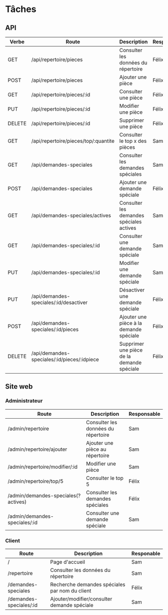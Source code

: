 # Tâches

## API

| Verbe  | Route                                       | Description                                | Responsable |
| ------ | ------------------------------------------- | ------------------------------------------ | ----------- |
| GET    | /api/repertoire/pieces                      | Consulter les données du répertoire        | Félix       |
| POST   | /api/repertoire/pieces                      | Ajouter une pièce                          | Félix       |
| GET    | /api/repertoire/pieces/:id                  | Consulter une pièce                        | Félix       |
| PUT    | /api/repertoire/pieces/:id                  | Modifier une pièce                         | Félix       |
| DELETE | /api/repertoire/pieces/:id                  | Supprimer une pièce                        | Félix       |
| GET    | /api/repertoire/pieces/top/:quantite        | Consulter le top x des pièces              | Sam/Félix   |
| GET    | /api/demandes-speciales                     | Consulter les demandes spéciales           | Sam         |
| POST   | /api/demandes-speciales                     | Ajouter une demande spéciale               | Félix       |
| GET    | /api/demandes-speciales/actives             | Consulter les demandes spéciales actives   | Sam         |
| GET    | /api/demandes-speciales/:id                 | Consulter une demande spéciale             | Sam         |
| PUT    | /api/demandes-speciales/:id                 | Modifier une demande spéciale              | Sam         |
| PUT    | /api/demandes-speciales/:id/desactiver      | Désactiver une demande spéciale            | Félix       |
| POST   | /api/demandes-speciales/:id/pieces          | Ajouter une pièce à la demande spéciale    | Félix       |
| DELETE | /api/demandes-speciales/:id/pieces/:idpiece | Supprimer une pièce de la demande spéciale | Félix       |

## Site web

### Administrateur

| Route                               | Description                         | Responsable |
| ----------------------------------- | ----------------------------------- | ----------- |
| /admin/repertoire                   | Consulter les données du répertoire | Sam         |
| /admin/repertoire/ajouter           | Ajouter une pièce au répertoire     | Sam         |
| /admin/repertoire/modifier/:id      | Modifier une pièce                  | Sam         |
| /admin/repertoire/top/5             | Consulter le top 5                  | Félix       |
| /admin/demandes-speciales(?actives) | Consulter les demandes spéciales    | Félix       |
| /admin/demandes-speciales/:id       | Consulter une demande spéciale      | Sam         |

### Client

| Route                   | Description                                    | Responable |
| ----------------------- | ---------------------------------------------- | ---------- |
| /                       | Page d'accueil                                 | Sam        |
| /repertoire             | Consulter les données du répertoire            | Sam        |
| /demandes-speciales     | Recherche demandes spéciales par nom du client | Félix      |
| /demandes-speciales/:id | Ajouter/modifier/consulter demande spéciale    | Sam        |
